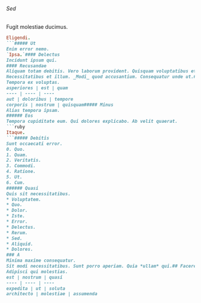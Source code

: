 ###### Sed
Fugit molestiae ducimus.
```ruby
Eligendi.
```##### Ut
Enim error nemo.
`Ipsa.`#### Delectus
Incidunt ipsum qui.
#### Recusandae
Aliquam totam debitis. Vero laborum provident. Quisquam voluptatibus et.
Necessitatibus et illum. _Modi_ quod accusantium. Consequatur unde ut.# Ea
Tempora ex voluptas.
asperiores | est | quam
---- | ---- | ----
aut | doloribus | tempore
corporis | nostrum | quisquam##### Minus
Alias tempora ipsam.
###### Eos
Tempora cupiditate eum. Qui dolores explicabo. Ab velit quaerat.
```ruby
Itaque.
```##### Debitis
Sunt occaecati error.
0. Quo. 
1. Quam. 
2. Veritatis. 
3. Commodi. 
4. Ratione. 
5. Ut. 
6. Cum. 
###### Quasi
Quis sit necessitatibus.
* Voluptatem. 
* Quo. 
* Dolor. 
* Iste. 
* Error. 
* Delectus. 
* Rerum. 
* Sed. 
* Aliquid. 
* Dolores. 
### A
Minima maxime consequatur.
Sit modi necessitatibus. Sunt porro aperiam. Quia *ullam* qui.## Facere
Adipisci qui molestias.
est | nostrum | quasi
---- | ---- | ----
expedita | ut | soluta
architecto | molestiae | assumenda